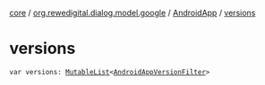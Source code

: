 [core](../../index.md) / [org.rewedigital.dialog.model.google](../index.md) / [AndroidApp](index.md) / [versions](./versions.md)

# versions

`var versions: `[`MutableList`](https://kotlinlang.org/api/latest/jvm/stdlib/kotlin.collections/-mutable-list/index.html)`<`[`AndroidAppVersionFilter`](../-android-app-version-filter/index.md)`>`
